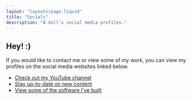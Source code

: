 ```yaml
---
layout: "layouts/page.liquid"
title: "Socials"
description: "A doll's social media profiles."
---
```


## Hey! :)

If you would like to contact me or view some of my work, you can view my profiles on the social media websites linked below.

- [Check out my YouTube channel](https://youtube.com/@angeldollface666)
- [Stay up-to-date on new content](https://instagram.com/angeldollface666)
- [View some of the software I've built](https://github.com/angeldollface)
